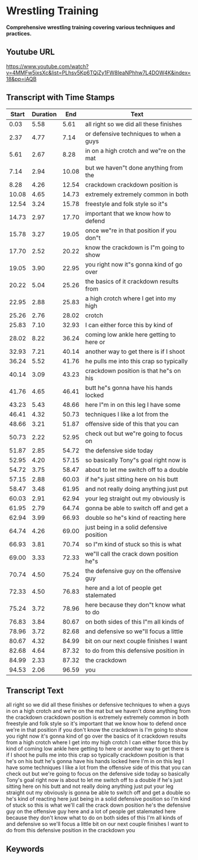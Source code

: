 # Wrestling Training
__**Comprehensive wrestling training covering various techniques and practices.**__
## Youtube URL
https://www.youtube.com/watch?v=4MMFw5ixsXc&list=PLhsv5Kp6TQjZy1FW8IeaNPhhw7L4DOW4K&index=18&pp=iAQB
## Transcript with Time Stamps
| Start | Duration | End | Text |
|-------|----------|-----|------|
| 0.03 | 5.58 | 5.61 | all right so we did all these finishes |
| 2.37 | 4.77 | 7.14 | or defensive techniques to when a guys |
| 5.61 | 2.67 | 8.28 | in on a high crotch and we"re on the mat |
| 7.14 | 2.94 | 10.08 | but we haven"t done anything from the |
| 8.28 | 4.26 | 12.54 | crackdown crackdown position is |
| 10.08 | 4.65 | 14.73 | extremely extremely common in both |
| 12.54 | 3.24 | 15.78 | freestyle and folk style so it"s |
| 14.73 | 2.97 | 17.70 | important that we know how to defend |
| 15.78 | 3.27 | 19.05 | once we"re in that position if you don"t |
| 17.70 | 2.52 | 20.22 | know the crackdown is I"m going to show |
| 19.05 | 3.90 | 22.95 | you right now it"s gonna kind of go over |
| 20.22 | 5.04 | 25.26 | the basics of it crackdown results from |
| 22.95 | 2.88 | 25.83 | a high crotch where I get into my high |
| 25.26 | 2.76 | 28.02 | crotch |
| 25.83 | 7.10 | 32.93 | I can either force this by kind of |
| 28.02 | 8.22 | 36.24 | coming low ankle here getting to here or |
| 32.93 | 7.21 | 40.14 | another way to get there is if I shoot |
| 36.24 | 5.52 | 41.76 | he pulls me into this crap so typically |
| 40.14 | 3.09 | 43.23 | crackdown position is that he"s on his |
| 41.76 | 4.65 | 46.41 | butt he"s gonna have his hands locked |
| 43.23 | 5.43 | 48.66 | here I"m in on this leg I have some |
| 46.41 | 4.32 | 50.73 | techniques I like a lot from the |
| 48.66 | 3.21 | 51.87 | offensive side of this that you can |
| 50.73 | 2.22 | 52.95 | check out but we"re going to focus on |
| 51.87 | 2.85 | 54.72 | the defensive side today |
| 52.95 | 4.20 | 57.15 | so basically Tony"s goal right now is |
| 54.72 | 3.75 | 58.47 | about to let me switch off to a double |
| 57.15 | 2.88 | 60.03 | if he"s just sitting here on his butt |
| 58.47 | 3.48 | 61.95 | and not really doing anything just put |
| 60.03 | 2.91 | 62.94 | your leg straight out my obviously is |
| 61.95 | 2.79 | 64.74 | gonna be able to switch off and get a |
| 62.94 | 3.99 | 66.93 | double so he"s kind of reacting here |
| 64.74 | 4.26 | 69.00 | just being in a solid defensive position |
| 66.93 | 3.81 | 70.74 | so I"m kind of stuck so this is what |
| 69.00 | 3.33 | 72.33 | we"ll call the crack down position he"s |
| 70.74 | 4.50 | 75.24 | the defensive guy on the offensive guy |
| 72.33 | 4.50 | 76.83 | here and a lot of people get stalemated |
| 75.24 | 3.72 | 78.96 | here because they don"t know what to do |
| 76.83 | 3.84 | 80.67 | on both sides of this I"m all kinds of |
| 78.96 | 3.72 | 82.68 | and defensive so we"ll focus a little |
| 80.67 | 4.32 | 84.99 | bit on our next couple finishes I want |
| 82.68 | 4.64 | 87.32 | to do from this defensive position in |
| 84.99 | 2.33 | 87.32 | the crackdown |
| 94.53 | 2.06 | 96.59 | you |

## Transcript Text
all right so we did all these finishes or defensive techniques to when a guys in on a high crotch and we're on the mat but we haven't done anything from the crackdown crackdown position is extremely extremely common in both freestyle and folk style so it's important that we know how to defend once we're in that position if you don't know the crackdown is I'm going to show you right now it's gonna kind of go over the basics of it crackdown results from a high crotch where I get into my high crotch I can either force this by kind of coming low ankle here getting to here or another way to get there is if I shoot he pulls me into this crap so typically crackdown position is that he's on his butt he's gonna have his hands locked here I'm in on this leg I have some techniques I like a lot from the offensive side of this that you can check out but we're going to focus on the defensive side today so basically Tony's goal right now is about to let me switch off to a double if he's just sitting here on his butt and not really doing anything just put your leg straight out my obviously is gonna be able to switch off and get a double so he's kind of reacting here just being in a solid defensive position so I'm kind of stuck so this is what we'll call the crack down position he's the defensive guy on the offensive guy here and a lot of people get stalemated here because they don't know what to do on both sides of this I'm all kinds of and defensive so we'll focus a little bit on our next couple finishes I want to do from this defensive position in the crackdown you 
## Keywords

